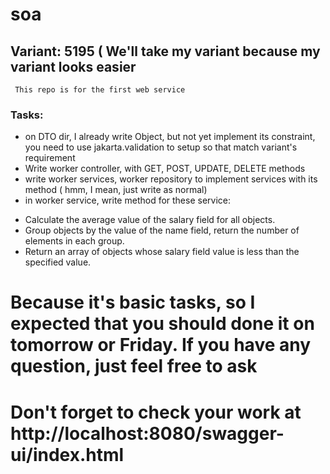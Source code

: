 # soa
## Variant: 5195 ( We'll take my variant because my variant looks easier
` This repo is for the first web service`
### Tasks: 
* on DTO dir, I already write Object, but not yet implement its constraint, you need to use jakarta.validation to setup so that match variant's requirement
* Write worker controller, with GET, POST, UPDATE, DELETE methods
* write worker services, worker repository to implement services with its method ( hmm, I mean, just write as normal)
* in worker service, write method for these service: 
- Calculate the average value of the salary field for all objects.
- Group objects by the value of the name field, return the number of elements in each group.
- Return an array of objects whose salary field value is less than the specified value. 
# Because it's basic tasks, so I expected that you should done it on tomorrow or Friday. If you have any question, just feel free to ask 
# Don't forget to check your work at http://localhost:8080/swagger-ui/index.html
